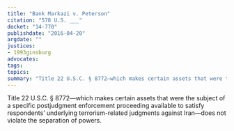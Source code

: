 ```yaml
---
title: "Bank Markazi v. Peterson"
citation: "578 U.S. ___"
docket: "14-770"
publishdate: "2016-04-20"
argdate: ""
justices:
- 1993ginsburg
advocates:
tags:
topics:
summary: "Title 22 U.S.C. § 8772—which makes certain assets that were the subject of a specific postjudgment enforcement proceeding available to satisfy respondents’ underlying terrorism-related judgments against Iran—does not violate the separation of powers."
---
```

Title 22 U.S.C. § 8772—which makes certain assets that were the subject of a specific postjudgment enforcement proceeding available to satisfy respondents’ underlying terrorism-related judgments against Iran—does not violate the separation of powers.

